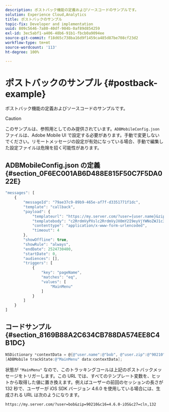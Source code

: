 ```yaml
---
description: ポストバック機能の定義およびソースコードのサンプルです。
solution: Experience Cloud,Analytics
title: ポストバックのサンプル
topic-fix: Developer and implementation
uuid: 809c5646-7a80-40df-984b-0af89d854259
exl-id: 3ec5abf1-a406-48b6-91b1-fbcb0a9094ee
source-git-commit: f18d65c738ba16d9f1459ca485d87be708cf23d2
workflow-type: tm+mt
source-wordcount: '113'
ht-degree: 100%

---
```


# ポストバックのサンプル {#postback-example}

ポストバック機能の定義およびソースコードのサンプルです。

>[!CAUTION]
>
>このサンプルは、参照用としてのみ提供されています。`ADBMobileConfig.json` ファイルは、Adobe Mobile UI で設定する必要があります。手動で変更しないでください。リモートメッセージの設定が有効になっている場合、手動で編集した設定ファイルは危険を招く可能性があります。

## ADBMobileConfig.json の定義 {#section_0F6EC001AB6D488E815F50C7F5DA022E}

```js
"messages": [ 
    { 
        "messageId": "79ae37c9-89b9-465e-af7f-d3351771f1dc", 
        "template": "callback", 
        "payload": {  
            "templateurl": "https://my.server.com/?user={user.name}&zip={user.zip}&c16={%sdkver%}&c27=cln,{a.PrevSessionLength}", 
            "templatebody": "c2RrdmVyPXslc2RrdmVyJX0mY2I9eyVjYWNoZWJ1c3QlfSZjbGllbnRJZD17bi5jbGllbnQuaWR9JnRzPXsldGltZXN0YW1wVSV9JnRzej17JXRpbWVzdGFtcFolfQ==", 
            "contenttype": "application/x-www-form-urlencoded",  
            "timeout": 4 
        }, 
        "showOffline": true, 
        "showRule": "always", 
        "endDate": 2524730400, 
        "startDate": 0, 
        "audiences": [], 
        "triggers": [ 
            { 
                "key": "pageName", 
                "matches": "eq", 
                "values": [ 
                    "MainMenu" 
                ] 
            } 
        ] 
    } 
] 
```

## コードサンプル {#section_8169B88A2C634CB788DA574EE8C4B1DC}

```objective-c
NSDictionary *contextData = @{@"user.name":@"bob", @"user.zip":@"90210"}; 
[ADBMobile trackState:@"MainMenu" data:contextData];
```

状態が `"MainMenu"` なので、このトラッキングコールは上記のポストバックメッセージをトリガーします。この URL では、すべてのテンプレート変数を、ヒットから取得した値に置き換えます。例えばユーザーの前回のセッションの長さが 132 秒で、ユーザーが iOS SDK バージョン 4.6.0 を使用している場合には、生成される URL は次のようになります。

`https://my.server.com/?user=bob&zip=90210&c16=4.6.0-iOS&c27=cln,132`
